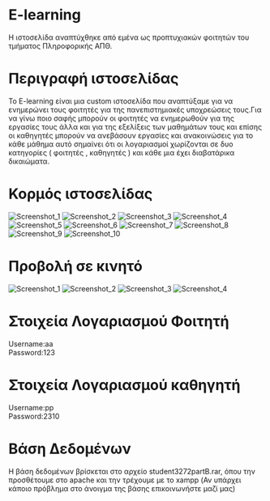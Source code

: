 # E-learning
Η ιστοσελίδα αναπτύχθηκε από εμένα ως προπτυχιακών φοιτητών του τμήματος Πληροφορικής ΑΠΘ.

# Περιγραφή ιστοσελίδας
To E-learning είναι μια custom ιστοσελίδα που αναπτύξαμε για να ενημερώνει τους φοιτητές για της πανεπιστημιακές υποχρεώσεις τους.Για να γίνω ποιο σαφής
μπορούν οι φοιτητές να ενημερωθούν για της εργασίες τους άλλα και για της εξελίξεις των μαθημάτων τους και επίσης οι καθηγητές μπορούν να ανεβάσουν 
εργασίες και ανακοινώσεις για το κάθε μάθημα αυτό σημαίνει ότι οι λογαριασμοί χωρίζονται σε δυο κατηγορίες ( φοιτητές , καθηγητές ) και κάθε μια έχει 
διαβατάρικα δικαιώματα.

# Κορμός ιστοσελίδας
![Screenshot_1](https://user-images.githubusercontent.com/56134371/175782228-1ba8dd95-c060-42d8-8798-2f5ab0f8d6c9.png)
![Screenshot_2](https://user-images.githubusercontent.com/56134371/175782229-e5e3bd86-e3bc-4652-8515-d9081379510e.png)
![Screenshot_3](https://user-images.githubusercontent.com/56134371/175782232-857a5f8d-a25b-449b-8e02-fa682748b5fe.png)
![Screenshot_4](https://user-images.githubusercontent.com/56134371/175782234-051deee1-ae9d-4c4c-af45-95a0858b1c5f.png)
![Screenshot_5](https://user-images.githubusercontent.com/56134371/175782236-a0921d4a-648a-4fd1-81d1-5893231c17bc.png)
![Screenshot_6](https://user-images.githubusercontent.com/56134371/175782249-7e646ed6-1250-4224-95b6-9ca5669407ff.png)
![Screenshot_7](https://user-images.githubusercontent.com/56134371/175782253-66eb6a21-45f1-4f86-b7c1-e8c61620bc54.png)
![Screenshot_8](https://user-images.githubusercontent.com/56134371/175782254-bc3849af-c31c-4160-9f22-5e139022c371.png)
![Screenshot_9](https://user-images.githubusercontent.com/56134371/175782255-b391c522-1e25-487a-876b-7ed04e7c786e.png)
![Screenshot_10](https://user-images.githubusercontent.com/56134371/175782257-e2332b57-9021-4632-883f-9acd26f3cc11.png)

# Προβολή σε κινητό <br>
![Screenshot_1](https://user-images.githubusercontent.com/56134371/175782339-13f2e7d4-9e9d-45c2-b955-4b0974574388.png)
![Screenshot_2](https://user-images.githubusercontent.com/56134371/175782340-690fe7ce-9933-4fdf-83f8-61ae28ba82a6.png)
![Screenshot_3](https://user-images.githubusercontent.com/56134371/175782341-d50c916b-267f-4606-8d9f-b0068bc9dd2f.png)
![Screenshot_4](https://user-images.githubusercontent.com/56134371/175782342-7166dfda-8f32-4c7c-8433-939d950f6707.png)


# Στοιχεία Λογαριασμού Φοιτητή
Username:aa<br>
Password:123<br>

# Στοιχεία Λογαριασμού καθηγητή
Username:pp<br>
Password:2310<br>

# Βάση Δεδομένων
Η βάση δεδομένων βρίσκεται στο αρχείο student3272partΒ.rar, όπου την προσθέτουμε στο apache και την τρέχουμε με το xampp (Αν υπάρχει κάποιο πρόβλημα
στο άνοιγμα της βάσης επικοινωνήστε μαζί μας)
